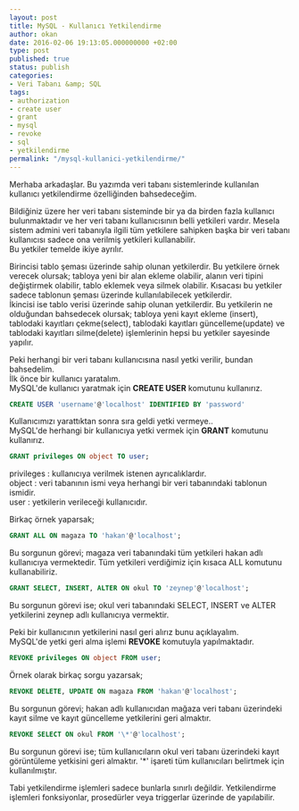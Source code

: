 ```yaml
---
layout: post
title: MySQL - Kullanıcı Yetkilendirme
author: okan
date: 2016-02-06 19:13:05.000000000 +02:00
type: post
published: true
status: publish
categories:
- Veri Tabanı &amp; SQL
tags:
- authorization
- create user
- grant
- mysql
- revoke
- sql
- yetkilendirme
permalink: "/mysql-kullanici-yetkilendirme/"
---
```

Merhaba arkadaşlar. Bu yazımda veri tabanı sistemlerinde kullanılan kullanıcı yetkilendirme özelliğinden bahsedeceğim.

Bildiğiniz üzere her veri tabanı&nbsp;sisteminde bir ya da birden fazla kullanıcı bulunmaktadır ve her veri tabanı kullanıcısının belli yetkileri vardır. Mesela sistem admini veri tabanıyla ilgili tüm yetkilere sahipken başka bir veri tabanı kullanıcısı sadece ona verilmiş yetkileri kullanabilir.  
Bu yetkiler temelde ikiye ayrılır.

Birincisi tablo şeması üzerinde sahip olunan yetkilerdir. Bu yetkilere örnek verecek olursak; tabloya yeni bir alan ekleme olabilir, alanın veri tipini değiştirmek olabilir, tablo eklemek veya silmek olabilir. Kısacası bu yetkiler sadece tablonun şeması üzerinde kullanılabilecek yetkilerdir.  
İkincisi ise tablo verisi üzerinde sahip olunan yetkilerdir. Bu yetkilerin ne olduğundan bahsedecek olursak; tabloya yeni kayıt ekleme (insert), tablodaki kayıtları çekme(select), tablodaki kayıtları güncelleme(update) ve tablodaki kayıtları silme(delete) işlemlerinin hepsi bu yetkiler sayesinde yapılır.

Peki herhangi bir veri tabanı kullanıcısına nasıl yetki verilir, bundan bahsedelim.  
İlk önce bir kullanıcı yaratalım.  
MySQL'de kullanıcı yaratmak için **CREATE USER** komutunu kullanırız.
```sql
CREATE USER 'username'@'localhost' IDENTIFIED BY 'password'
```
Kullanıcımızı yarattıktan sonra sıra geldi yetki vermeye..  
MySQL'de herhangi bir kullanıcıya yetki vermek için **GRANT** komutunu kullanırız.
```sql
GRANT privileges ON object TO user;
```
privileges : kullanıcıya verilmek istenen ayrıcalıklardır.  
object : veri tabanının ismi veya herhangi bir veri tabanındaki tablonun ismidir.  
user : yetkilerin verileceği kullanıcıdır.

Birkaç örnek yaparsak;  
```sql
GRANT ALL ON magaza TO 'hakan'@'localhost'; 
``` 
Bu sorgunun görevi; magaza veri tabanındaki tüm yetkileri hakan adlı kullanıcıya vermektedir. Tüm yetkileri verdiğimiz için kısaca ALL komutunu kullanabiliriz.
```sql
GRANT SELECT, INSERT, ALTER ON okul TO 'zeynep'@'localhost'; 
```   
Bu sorgunun görevi ise; okul veri tabanındaki SELECT, INSERT ve ALTER yetkilerini zeynep adlı kullanıcıya vermektir.

Peki bir kullanıcının yetkilerini nasıl geri alırız bunu açıklayalım.  
MySQL'de yetki geri alma işlemi **REVOKE** komutuyla yapılmaktadır.
```sql
REVOKE privileges ON object FROM user; 
```  
Örnek olarak birkaç sorgu yazarsak;
```sql
REVOKE DELETE, UPDATE ON magaza FROM 'hakan'@'localhost'; 
```    
Bu sorgunun görevi; hakan adlı kullanıcıdan mağaza veri tabanı üzerindeki kayıt silme ve kayıt güncelleme yetkilerini geri almaktır.
```sql
REVOKE SELECT ON okul FROM '\*'@'localhost'; 
```  
Bu sorgunun görevi ise; tüm kullanıcıların okul veri tabanı üzerindeki kayıt görüntüleme yetkisini geri almaktır. '\*' işareti tüm kullanıcıları belirtmek için kullanılmıştır.

Tabi yetkilendirme işlemleri sadece bunlarla sınırlı değildir. Yetkilendirme işlemleri fonksiyonlar, prosedürler veya triggerlar üzerinde de yapılabilir.

